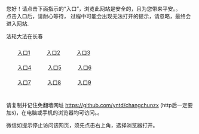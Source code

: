 您好！请点击下面指示的“入口”，浏览此网站是安全的，且为您带来平安。。 <br/>
点击入口后，请耐心等待， 过程中可能会出现无法打开的提示，请忽略，最终会进入网站. </br>

法轮大法在长春<br/>
<div style="padding:10px"><a style="margin:20px" target="_blank" href="https://d279lzwguvyf0o.cloudfront.net/2Qpsp?ipsfeu" id="ccLink1" rel="nofollow">入口1</a> <a target="_blank" style="margin:20px" href="https://d1pb8gbpcb3ome.cloudfront.net/2Qpsp?jzgxdtn" id="ccLink2" rel="nofollow">入口2</a> <a style="margin:20px" target="_blank" href="https://d3gj2gf2v7iecf.cloudfront.net/2Qpsp?arfbiv" id="ccLink3" rel="nofollow">入口3</a></div>

<div style="padding:10px" ><a style="margin:20px" target="_blank" href="https://d279lzwguvyf0o.cloudfront.net/2Qpsp?ipsfeu" id="ccLink4" rel="nofollow">入口4</a> <a style="margin:20px" href="https://d1pb8gbpcb3ome.cloudfront.net/2Qpsp?jzgxdtn" target="_blank" id="ccLink5" rel="nofollow">入口5</a> <a style="margin:20px" href="https://d3gj2gf2v7iecf.cloudfront.net/2Qpsp?arfbiv" target="_blank" id="ccLink6" rel="nofollow">入口6</a></div>

<div style="padding:10px"><a style="margin:20px" target="_blank" href="https://d279lzwguvyf0o.cloudfront.net/2Qpsp?ipsfeu" id="ccLink7" rel="nofollow">入口7</a> <a style="margin:20px" href="https://d1pb8gbpcb3ome.cloudfront.net/2Qpsp?jzgxdtn" target="_blank" id="ccLink8" rel="nofollow">入口8</a> <a style="margin:20px" target="_blank" href="https://d3gj2gf2v7iecf.cloudfront.net/2Qpsp?arfbiv" id="ccLink9" rel="nofollow">入口9</a></div>

<br/>



请复制并记住免翻墙网址 https://github.com/yntd/changchunzx (http后一定要加s)，在电脑或手机的浏览器均可访问。。<br/>

微信如提示停止访问该网页，须先点击右上角，选择浏览器打开。

